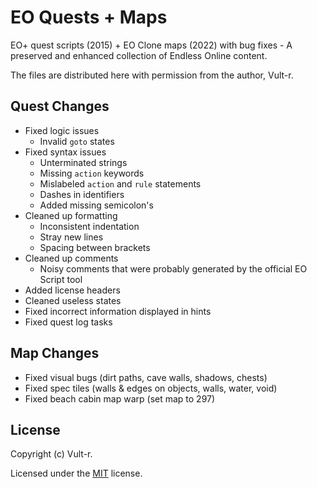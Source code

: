 # EO Quests + Maps

EO+ quest scripts (2015) + EO Clone maps (2022) with bug fixes - A preserved and enhanced collection of Endless Online content.

The files are distributed here with permission from the author, Vult-r.

## Quest Changes

- Fixed logic issues
  - Invalid `goto` states
- Fixed syntax issues
  - Unterminated strings
  - Missing `action` keywords
  - Mislabeled `action` and `rule` statements
  - Dashes in identifiers
  - Added missing semicolon's
- Cleaned up formatting
  - Inconsistent indentation
  - Stray new lines
  - Spacing between brackets
- Cleaned up comments
  - Noisy comments that were probably generated by the official EO Script tool
- Added license headers
- Cleaned useless states
- Fixed incorrect information displayed in hints
- Fixed quest log tasks

## Map Changes
- Fixed visual bugs (dirt paths, cave walls, shadows, chests)
- Fixed spec tiles (walls & edges on objects, walls, water, void)
- Fixed beach cabin map warp (set map to 297)

## License

Copyright (c) Vult-r.

Licensed under the [MIT](LICENSE) license.
